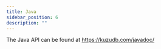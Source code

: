 ```yaml
---
title: Java
sidebar_position: 6
description: ""
---
```


The Java API can be found at https://kuzudb.com/javadoc/
